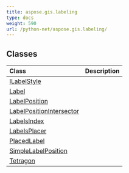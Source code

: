 ```yaml
---
title: aspose.gis.labeling
type: docs
weight: 590
url: /python-net/aspose.gis.labeling/
---
```





## **Classes**
| **Class** | **Description** |
| :- | :- |
| [ILabelStyle](/psd/python-net/aspose.gis.labeling/ilabelstyle/) |  |
| [Label](/psd/python-net/aspose.gis.labeling/label/) |  |
| [LabelPosition](/psd/python-net/aspose.gis.labeling/labelposition/) |  |
| [LabelPositionIntersector](/psd/python-net/aspose.gis.labeling/labelpositionintersector/) |  |
| [LabelsIndex](/psd/python-net/aspose.gis.labeling/labelsindex/) |  |
| [LabelsPlacer](/psd/python-net/aspose.gis.labeling/labelsplacer/) |  |
| [PlacedLabel](/psd/python-net/aspose.gis.labeling/placedlabel/) |  |
| [SimpleLabelPosition](/psd/python-net/aspose.gis.labeling/simplelabelposition/) |  |
| [Tetragon](/psd/python-net/aspose.gis.labeling/tetragon/) |  |
